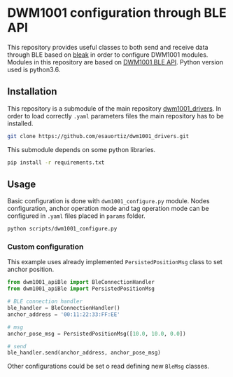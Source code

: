 # DWM1001 configuration through BLE API

This repository provides useful classes to both send and receive data through BLE based on [bleak](https://pypi.org/project/bleak/) in order to configure DWM1001 modules. Modules in this repository are based on [DWM1001 BLE API](https://www.decawave.com/dwm1001/api/). Python version used is python3.6.

## Installation

This repository is a submodule of the main repository [dwm1001_drivers](https://github.com/esauortiz/dwm1001_drivers.git). In order to load correctly ```.yaml``` parameters files the main repository has to be installed.

```bash
git clone https://github.com/esauortiz/dwm1001_drivers.git
```

This submodule depends on some python libraries.
```bash
pip install -r requirements.txt
```

## Usage
Basic configuration is done with ```dwm1001_configure.py``` module. Nodes configuration, anchor operation mode and tag operation mode can be configured in ```.yaml``` files placed in ```params``` folder.
```bash
python scripts/dwm1001_configure.py
```
### Custom configuration
This example uses already implemented ```PersistedPositionMsg``` class to set anchor position.
```python
from dwm1001_apiBle import BleConnectionHandler
from dwm1001_apiBle import PersistedPositionMsg

# BLE connection handler
ble_handler = BleConnectionHandler()
anchor_address = '00:11:22:33:FF:EE'

# msg
anchor_pose_msg = PersistedPositionMsg([10.0, 10.0, 0.0])

# send
ble_handler.send(anchor_address, anchor_pose_msg)
```
Other configurations could be set o read defining new ```BleMsg``` classes.
